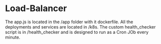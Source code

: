 # Load-Balancer

The app.js is located in the /app folder with it dockerfile.
All the deployments and services are located in /k8s.
The custom health_checker script is in /health_checker and is designed to run as a Cron JOb every minute.


